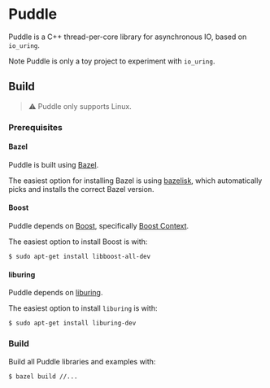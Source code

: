 # Puddle

Puddle is a C++ thread-per-core library for asynchronous IO, based on
`io_uring`.

Note Puddle is only a toy project to experiment with `io_uring`.

## Build

> :warning: Puddle only supports Linux.

### Prerequisites

#### Bazel

Puddle is built using [Bazel](https://bazel.build/).

The easiest option for installing Bazel is using [bazelisk](https://github.com/bazelbuild/bazelisk),
which automatically picks and installs the correct Bazel version.

#### Boost

Puddle depends on [Boost](https://www.boost.org/), specifically
[Boost Context](https://www.boost.org/doc/libs/1_87_0/libs/context/doc/html/index.html).

The easiest option to install Boost is with:
```
$ sudo apt-get install libboost-all-dev
```

#### liburing

Puddle depends on [liburing](https://github.com/axboe/liburing/tree/master).

The easiest option to install `liburing` is with:
```
$ sudo apt-get install liburing-dev
```

### Build

Build all Puddle libraries and examples with:
```
$ bazel build //...
```
